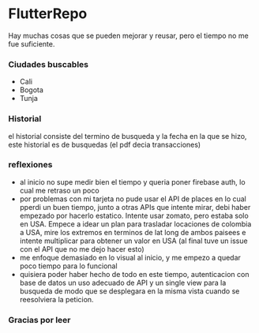 # FlutterRepo


Hay muchas cosas que se pueden mejorar y reusar, pero el tiempo no me fue suficiente.

### Ciudades buscables
* Cali
* Bogota
* Tunja
### Historial

el historial consiste del termino de busqueda y la fecha en la que se hizo, este historial es de busquedas (el pdf decia transacciones)


### reflexiones
* al inicio no supe medir bien el tiempo y queria poner firebase auth, lo cual me retraso un poco
* por problemas con mi tarjeta no pude usar el API de places en lo cual pperdi un buen tiempo, junto a otras APIs que intente mirar, debi haber empezado por hacerlo estatico. Intente usar zomato, pero estaba solo en USA. Empece a idear un plan para trasladar locaciones de colombia a USA, mire los extremos en terminos de lat long de ambos paisees e intente multiplicar para obtener un valor en USA (al final tuve un issue con el API que no me dejo hacer esto)
* me enfoque demasiado en lo visual al inicio, y me empezo a quedar poco tiempo para lo funcional
* quisiera poder haber hecho de todo en este tiempo, autenticacion con base de datos un uso adecuado de API y un single view para la busqueda de modo que se desplegara en la misma vista cuando se reesolviera la peticion. 


### Gracias por leer

